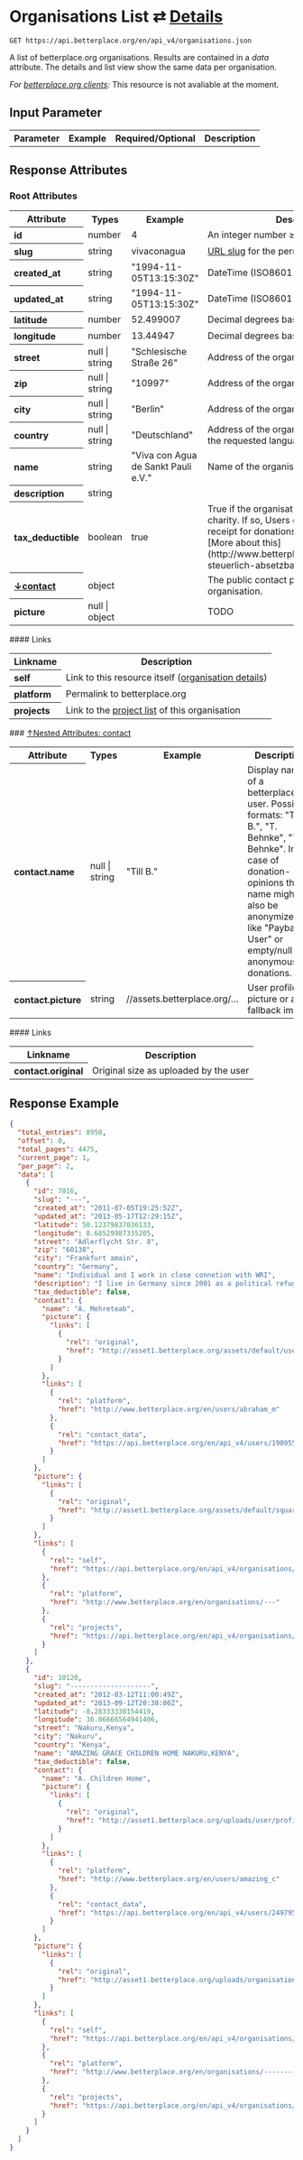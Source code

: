 
# Organisations List ⇄ [Details](organisation_details.md)

```nginx
GET https://api.betterplace.org/en/api_v4/organisations.json
```

A list of betterplace.org organisations.
Results are contained in a *data* attribute.
The details and list view show the same data per organisation.

*For [betterplace.org clients](../README.md#client-api):*
This resource is not avaliable at the moment.


## Input Parameter

<table>
  <tr>
    <th>Parameter</th>
    <th>Example</th>
    <th>Required/Optional</th>
    <th>Description</th>
  </tr>
</table>

## Response Attributes

### Root Attributes

  <table>
    <tr>
      <th>Attribute</th>
      <th>Types</th>
      <th>Example</th>
      <th>Description</th>
    </tr>
    <tr>
      <th align="left">id</th>
      <td>number</td>
      <td>4</td>
      <td>An integer number ≥ 1</td>
    </tr>
    <tr>
      <th align="left">slug</th>
      <td>string</td>
      <td>vivaconagua</td>
      <td><a href="http://en.wikipedia.org/wiki/Clean_URL#Slug">URL slug</a>
for the permalink
</td>
    </tr>
    <tr>
      <th align="left">created_at</th>
      <td>string</td>
      <td>"1994-11-05T13:15:30Z"</td>
      <td>DateTime (ISO8601 with Timezone)</td>
    </tr>
    <tr>
      <th align="left">updated_at</th>
      <td>string</td>
      <td>"1994-11-05T13:15:30Z"</td>
      <td>DateTime (ISO8601 with Timezone)</td>
    </tr>
    <tr>
      <th align="left">latitude</th>
      <td>number</td>
      <td>52.499007</td>
      <td>Decimal degrees based on user input</td>
    </tr>
    <tr>
      <th align="left">longitude</th>
      <td>number</td>
      <td>13.44947</td>
      <td>Decimal degrees based on user input</td>
    </tr>
    <tr>
      <th align="left">street</th>
      <td>null &#124; string</td>
      <td>"Schlesische Straße 26"</td>
      <td>Address of the organisation</td>
    </tr>
    <tr>
      <th align="left">zip</th>
      <td>null &#124; string</td>
      <td>"10997"</td>
      <td>Address of the organisation</td>
    </tr>
    <tr>
      <th align="left">city</th>
      <td>null &#124; string</td>
      <td>"Berlin"</td>
      <td>Address of the organisation</td>
    </tr>
    <tr>
      <th align="left">country</th>
      <td>null &#124; string</td>
      <td>"Deutschland"</td>
      <td>Address of the organisation, translated to the requested language</td>
    </tr>
    <tr>
      <th align="left">name</th>
      <td>string</td>
      <td>"Viva con Agua de Sankt Pauli e.V."</td>
      <td>Name of the organisation</td>
    </tr>
    <tr>
      <th align="left">description</th>
      <td>string</td>
      <td></td>
      <td></td>
    </tr>
    <tr>
      <th align="left">tax_deductible</th>
      <td>boolean</td>
      <td>true</td>
      <td>True if the organisation is a tax-exempt charity.
If so, Users can request a tax-receipt for donations to that organisation.
[More about this](http://www.betterplace.org/c/hilfe/projekt-steuerlich-absetzbar/).
</td>
    </tr>
    <tr>
        <th align="left" style="white-space: nowrap">
          <a name="contact-ref" href="#contact">
            ↓contact
          </a>
        </th>
      <td>object</td>
      <td></td>
      <td>The public contact person for this organisation.</td>
    </tr>
    <tr>
      <th align="left">picture</th>
      <td>null &#124; object</td>
      <td></td>
      <td>TODO</td>
    </tr>
  </table>
#### Links
  <table>
    <tr>
      <th>Linkname</th>
      <th>Description</th>
    </tr>
    <tr>
      <th align="left">self</th>
      <td>Link to this resource itself
(<a href="organisation_details.md">organisation details</a>)
</td>
    </tr>
    <tr>
      <th align="left">platform</th>
      <td>Permalink to betterplace.org</td>
    </tr>
    <tr>
      <th align="left">projects</th>
      <td>Link to the <a href="projects_list.md">project list</a> of this organisation
</td>
    </tr>
  </table>
### <a name="contact" href="#contact-ref">↑Nested Attributes: contact</a>

  <table>
    <tr>
      <th>Attribute</th>
      <th>Types</th>
      <th>Example</th>
      <th>Description</th>
    </tr>
    <tr>
      <th align="left">contact.name</th>
      <td>null &#124; string</td>
      <td>"Till B."</td>
      <td>Display name of a betterplace.org user.
Possible formats: "Till B.", "T. Behnke", "Till Behnke".
In the case of donation-opinions the name might also be anonymized
like "Payback User" or empty/null for anonymous donations.
</td>
    </tr>
    <tr>
      <th align="left">contact.picture</th>
      <td>string</td>
      <td>//assets.betterplace.org/…</td>
      <td>User profile picture or a fallback image</td>
    </tr>
  </table>
#### Links
  <table>
    <tr>
      <th>Linkname</th>
      <th>Description</th>
    </tr>
    <tr>
      <th align="left">contact.original</th>
      <td>Original size as uploaded by the user</td>
    </tr>
  </table>

## Response Example

```json
{
  "total_entries": 8950,
  "offset": 0,
  "total_pages": 4475,
  "current_page": 1,
  "per_page": 2,
  "data": [
    {
      "id": 7816,
      "slug": "---",
      "created_at": "2011-07-05T19:25:52Z",
      "updated_at": "2013-05-17T12:29:15Z",
      "latitude": 50.12379837036133,
      "longitude": 8.68529987335205,
      "street": "Adlerflycht Str. 8",
      "zip": "60138",
      "city": "Frankfurt amain",
      "country": "Germany",
      "name": "Individual and I work in close connetion with WRI",
      "description": "I live in Germany since 2001 as a political refugee from Eritrea. But now I am German citzen.  I studied Law in Eritrea and The Netherlands. I am a candidate for a PHD in Frankfurt Universty.  \r\nI am a member of human right organization in Germany and council member of War Resisters' International since 2010. \r\nI am a co.cordinator of Eritrean Antimilitarist Initiative (EAI) in 2005.",
      "tax_deductible": false,
      "contact": {
        "name": "A. Mehreteab",
        "picture": {
          "links": [
            {
              "rel": "original",
              "href": "http://asset1.betterplace.org/assets/default/user_profile_picture/fill_100x100_default.betterplace.jpg"
            }
          ]
        },
        "links": [
          {
            "rel": "platform",
            "href": "http://www.betterplace.org/en/users/abraham_m"
          },
          {
            "rel": "contact_data",
            "href": "https://api.betterplace.org/en/api_v4/users/190955/contact_data.json"
          }
        ]
      },
      "picture": {
        "links": [
          {
            "rel": "original",
            "href": "http://asset1.betterplace.org/assets/default/square_profile_picture/fill_100x100_default.betterplace.jpg"
          }
        ]
      },
      "links": [
        {
          "rel": "self",
          "href": "https://api.betterplace.org/en/api_v4/organisations/7816.json"
        },
        {
          "rel": "platform",
          "href": "http://www.betterplace.org/en/organisations/---"
        },
        {
          "rel": "projects",
          "href": "https://api.betterplace.org/en/api_v4/organisations/7816/projects.json"
        }
      ]
    },
    {
      "id": 10120,
      "slug": "--------------------",
      "created_at": "2012-03-12T11:00:49Z",
      "updated_at": "2013-09-12T20:38:00Z",
      "latitude": -0.28333330154419,
      "longitude": 36.06666564941406,
      "street": "Nakuru,Kenya",
      "city": "Nakuru",
      "country": "Kenya",
      "name": "AMAZING GRACE CHILDREN HOME NAKURU,KENYA",
      "tax_deductible": false,
      "contact": {
        "name": "A. Children Home",
        "picture": {
          "links": [
            {
              "rel": "original",
              "href": "http://asset1.betterplace.org/uploads/user/profile_picture/000/249/795/original_alim3111.jpg"
            }
          ]
        },
        "links": [
          {
            "rel": "platform",
            "href": "http://www.betterplace.org/en/users/amazing_c"
          },
          {
            "rel": "contact_data",
            "href": "https://api.betterplace.org/en/api_v4/users/249795/contact_data.json"
          }
        ]
      },
      "picture": {
        "links": [
          {
            "rel": "original",
            "href": "http://asset1.betterplace.org/uploads/organisation/profile_picture/000/010/120/profile_thumb_ALIM5576.png"
          }
        ]
      },
      "links": [
        {
          "rel": "self",
          "href": "https://api.betterplace.org/en/api_v4/organisations/10120.json"
        },
        {
          "rel": "platform",
          "href": "http://www.betterplace.org/en/organisations/--------------------"
        },
        {
          "rel": "projects",
          "href": "https://api.betterplace.org/en/api_v4/organisations/10120/projects.json"
        }
      ]
    }
  ]
}
```

